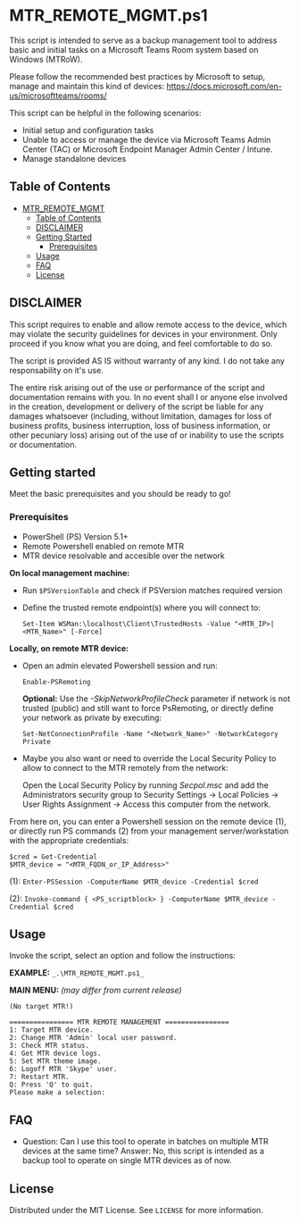 # MTR_REMOTE_MGMT.ps1
This script is intended to serve as a backup management tool to address basic and initial tasks on a Microsoft Teams Room system based on Windows (MTRoW).

Please follow the recommended best practices by Microsoft to setup, manage and maintain this kind of devices:
https://docs.microsoft.com/en-us/microsoftteams/rooms/

This script can be helpful in the following scenarios:
* Initial setup and configuration tasks
* Unable to access or manage the device via Microsoft Teams Admin Center (TAC) or Microsoft Endpoint Manager Admin Center / Intune.
* Manage standalone devices

## Table of Contents

- [MTR_REMOTE_MGMT](#MTR_REMOTE_MGMT.ps1)
  - [Table of Contents](#table-of-contents)
  - [DISCLAIMER](#DISCLAIMER)
  - [Getting Started](#getting-started)
    - [Prerequisites](#prerequisites)    
  - [Usage](#usage)
  - [FAQ](#FAQ)
  - [License](#license)

## DISCLAIMER
This script requires to enable and allow remote access to the device, which may violate the security guidelines for devices in your environment. Only proceed if you know what you are doing, and feel comfortable to do so.

The script is provided AS IS without warranty of any kind. I do not take any responsability on it's use.

The entire risk arising out of the use or performance of the script and documentation remains with you. In no event shall I or anyone else involved in the creation, development or delivery of the script be liable for any damages whatsoever (including, without limitation, damages for loss of business profits, business interruption, loss of business information, or other pecuniary loss) arising out of the use of or inability to use the scripts or documentation.

## Getting started

Meet the basic prerequisites and you should be ready to go!

### Prerequisites

* PowerShell (PS) Version 5.1+
* Remote Powershell enabled on remote MTR
* MTR device resolvable and accesible over the network

**On local management machine:**
* Run `$PSVersionTable` and check if PSVersion matches required version
* Define the trusted remote endpoint(s) where you will connect to:

    `Set-Item WSMan:\localhost\Client\TrustedHosts -Value "<MTR_IP>|<MTR_Name>" [-Force]`

**Locally, on remote MTR device:**
* Open an admin elevated Powershell session and run:

    `Enable-PSRemoting`

  **Optional:** Use the _-SkipNetworkProfileCheck_ parameter if network is not trusted (public) and still want to force PsRemoting, or directly define your network as private by executing:

    `Set-NetConnectionProfile -Name "<Network_Name>" -NetworkCategory Private`

* Maybe you also want or need to override the Local Security Policy to allow to connect to the MTR remotely from the network:

  Open the Local Security Policy by running _Secpol.msc_ and add the Administrators security group to Security Settings -> Local Policies -> User Rights Assignment -> Access this computer from the network.

From here on, you can enter a Powershell session on the remote device (1), or directly run PS commands (2) from your management server/workstation with the appropriate credentials:

    $cred = Get-Credential
    $MTR_device = "<MTR_FQDN_or_IP_Address>"

(1): 
    `Enter-PSSession -ComputerName $MTR_device -Credential $cred`

(2):
    `Invoke-command { <PS_scriptblock> } -ComputerName $MTR_device -Credential $cred`

## Usage

Invoke the script, select an option and follow the instructions:

**EXAMPLE:**
  `_.\MTR_REMOTE_MGMT.ps1_`

**MAIN MENU:** _(may differ from current release)_


    (No target MTR!)

    ================ MTR REMOTE MANAGEMENT ================
    1: Target MTR device.
    2: Change MTR 'Admin' local user password.
    3: Check MTR status.
    4: Get MTR device logs.
    5: Set MTR theme image.
    6: Logoff MTR 'Skype' user.
    7: Restart MTR.
    Q: Press 'Q' to quit.
    Please make a selection:


## FAQ

* Question: Can I use this tool to operate in batches on multiple MTR devices at the same time?
  Answer: No, this script is intended as a backup tool to operate on single MTR devices as of now.

## License

Distributed under the MIT License. See `LICENSE` for more information.
